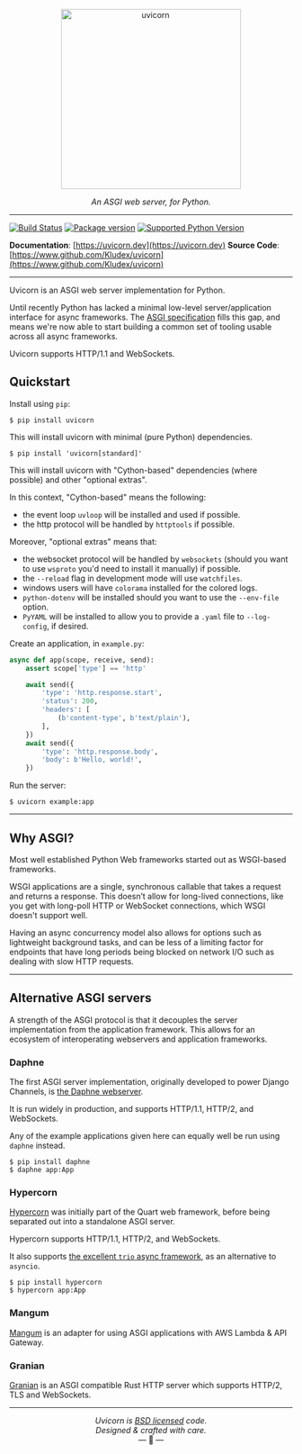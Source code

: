 <p align="center">
  <img width="320" height="320" src="https://raw.githubusercontent.com/tomchristie/uvicorn/main/docs/uvicorn.png" alt='uvicorn'>
</p>

<p align="center">
<em>An ASGI web server, for Python.</em>
</p>

---

[![Build Status](https://github.com/Kludex/uvicorn/workflows/Test%20Suite/badge.svg)](https://github.com/Kludex/uvicorn/actions)
[![Package version](https://badge.fury.io/py/uvicorn.svg)](https://pypi.python.org/pypi/uvicorn)
[![Supported Python Version](https://img.shields.io/pypi/pyversions/uvicorn.svg?color=%2334D058)](https://pypi.org/project/uvicorn)

**Documentation**: [https://uvicorn.dev](https://uvicorn.dev)
**Source Code**: [https://www.github.com/Kludex/uvicorn](https://www.github.com/Kludex/uvicorn)

---

Uvicorn is an ASGI web server implementation for Python.

Until recently Python has lacked a minimal low-level server/application interface for
async frameworks. The [ASGI specification][asgi] fills this gap, and means we're now able to
start building a common set of tooling usable across all async frameworks.

Uvicorn supports HTTP/1.1 and WebSockets.

## Quickstart

Install using `pip`:

```shell
$ pip install uvicorn
```

This will install uvicorn with minimal (pure Python) dependencies.

```shell
$ pip install 'uvicorn[standard]'
```

This will install uvicorn with "Cython-based" dependencies (where possible) and other "optional extras".

In this context, "Cython-based" means the following:

- the event loop `uvloop` will be installed and used if possible.
- the http protocol will be handled by `httptools` if possible.

Moreover, "optional extras" means that:

- the websocket protocol will be handled by `websockets` (should you want to use `wsproto` you'd need to install it manually) if possible.
- the `--reload` flag in development mode will use `watchfiles`.
- windows users will have `colorama` installed for the colored logs.
- `python-dotenv` will be installed should you want to use the `--env-file` option.
- `PyYAML` will be installed to allow you to provide a `.yaml` file to `--log-config`, if desired.

Create an application, in `example.py`:

```python
async def app(scope, receive, send):
    assert scope['type'] == 'http'

    await send({
        'type': 'http.response.start',
        'status': 200,
        'headers': [
            (b'content-type', b'text/plain'),
        ],
    })
    await send({
        'type': 'http.response.body',
        'body': b'Hello, world!',
    })
```

Run the server:

```shell
$ uvicorn example:app
```

---

## Why ASGI?

Most well established Python Web frameworks started out as WSGI-based frameworks.

WSGI applications are a single, synchronous callable that takes a request and returns a response.
This doesn’t allow for long-lived connections, like you get with long-poll HTTP or WebSocket connections,
which WSGI doesn't support well.

Having an async concurrency model also allows for options such as lightweight background tasks,
and can be less of a limiting factor for endpoints that have long periods being blocked on network
I/O such as dealing with slow HTTP requests.

---

## Alternative ASGI servers

A strength of the ASGI protocol is that it decouples the server implementation
from the application framework. This allows for an ecosystem of interoperating
webservers and application frameworks.

### Daphne

The first ASGI server implementation, originally developed to power Django Channels, is [the Daphne webserver][daphne].

It is run widely in production, and supports HTTP/1.1, HTTP/2, and WebSockets.

Any of the example applications given here can equally well be run using `daphne` instead.

```
$ pip install daphne
$ daphne app:App
```

### Hypercorn

[Hypercorn][hypercorn] was initially part of the Quart web framework, before
being separated out into a standalone ASGI server.

Hypercorn supports HTTP/1.1, HTTP/2, and WebSockets.

It also supports [the excellent `trio` async framework][trio], as an alternative to `asyncio`.

```
$ pip install hypercorn
$ hypercorn app:App
```

### Mangum

[Mangum][mangum] is an adapter for using ASGI applications with AWS Lambda & API Gateway.

### Granian

[Granian][granian] is an ASGI compatible Rust HTTP server which supports HTTP/2, TLS and WebSockets.

---

<p align="center"><i>Uvicorn is <a href="https://github.com/Kludex/uvicorn/blob/main/LICENSE.md">BSD licensed</a> code.<br/>Designed & crafted with care.</i><br/>&mdash; 🦄  &mdash;</p>

[asgi]: https://asgi.readthedocs.io/en/latest/
[daphne]: https://github.com/django/daphne
[hypercorn]: https://github.com/pgjones/hypercorn
[trio]: https://trio.readthedocs.io
[mangum]: https://github.com/jordaneremieff/mangum
[granian]: https://github.com/emmett-framework/granian
